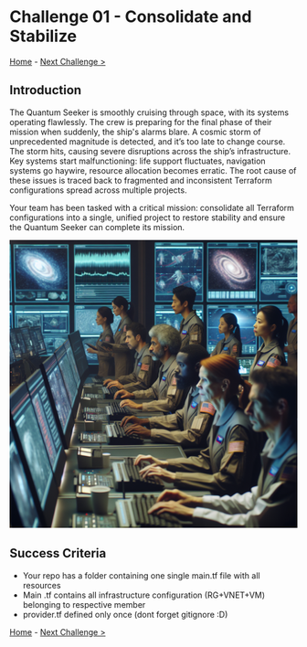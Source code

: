 # Challenge 01 - Consolidate and Stabilize

[Home](../README.md) - [Next Challenge >](Challenge-02.md)

## Introduction

The Quantum Seeker is smoothly cruising through space, with its systems operating flawlessly. The crew is preparing for the final phase of their mission when suddenly, the ship's alarms blare. A cosmic storm of unprecedented magnitude is detected, and it’s too late to change course. The storm hits, causing severe disruptions across the ship’s infrastructure. Key systems start malfunctioning: life support fluctuates, navigation systems go haywire, resource allocation becomes erratic. The root cause of these issues is traced back to fragmented and inconsistent Terraform configurations spread across multiple projects.

Your team has been tasked with a critical mission: consolidate all Terraform configurations into a single, unified project to restore stability and ensure the Quantum Seeker can complete its mission.

<img src="images/crew-storm.png" width="512"/>

## Success Criteria

- Your repo has a folder containing one single main.tf file with all resources
- Main .tf contains all infrastructure configuration (RG+VNET+VM) belonging to respective member
- provider.tf defined only once (dont forget gitignore :D)

[Home](../README.md) - [Next Challenge >](Challenge-02.md)

